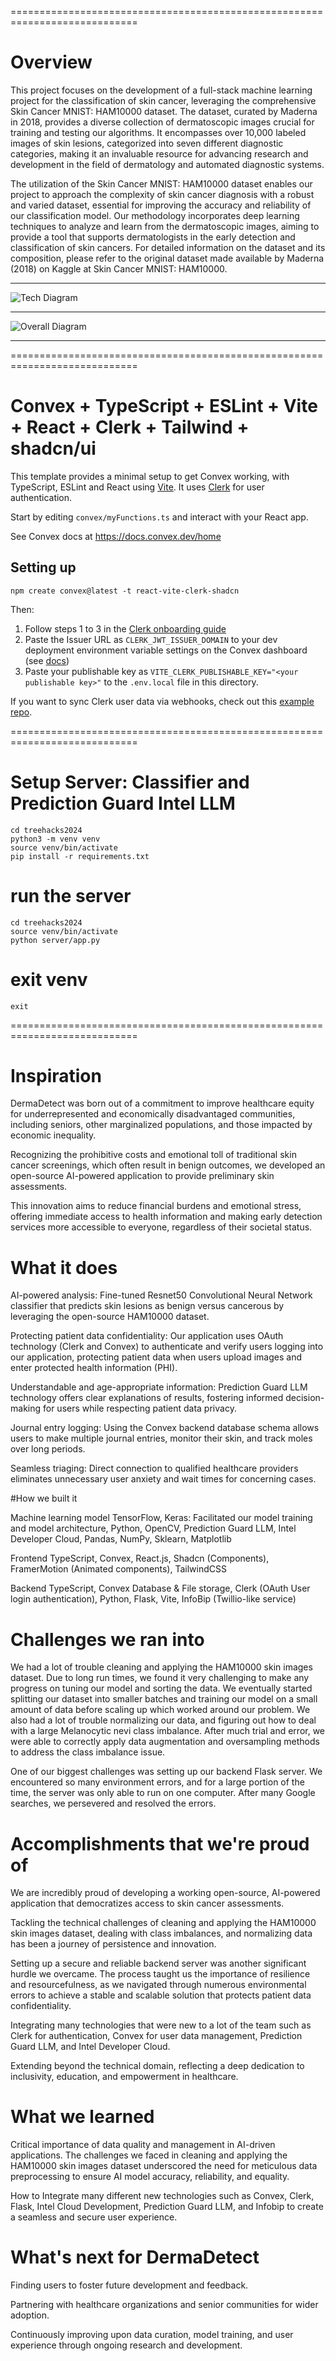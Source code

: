 ============================================================================
# Overview

This project focuses on the development of a full-stack machine learning project for the classification of skin cancer, leveraging the comprehensive Skin Cancer MNIST: HAM10000 dataset. The dataset, curated by Maderna in 2018, provides a diverse collection of dermatoscopic images crucial for training and testing our algorithms. It encompasses over 10,000 labeled images of skin lesions, categorized into seven different diagnostic categories, making it an invaluable resource for advancing research and development in the field of dermatology and automated diagnostic systems.

The utilization of the Skin Cancer MNIST: HAM10000 dataset enables our project to approach the complexity of skin cancer diagnosis with a robust and varied dataset, essential for improving the accuracy and reliability of our classification model. Our methodology incorporates deep learning techniques to analyze and learn from the dermatoscopic images, aiming to provide a tool that supports dermatologists in the early detection and classification of skin cancers. For detailed information on the dataset and its composition, please refer to the original dataset made available by Maderna (2018) on Kaggle at Skin Cancer MNIST: HAM10000.

------------------

![Tech Diagram](https://github.com/abccodes/Treehacks2024/assets/79234681/b7d61612-b74e-4f56-9a54-860d6b0fabc5)

------------------

![Overall Diagram](https://github.com/abccodes/Treehacks2024/assets/79234681/8a3d4574-b091-4c2d-b23a-35fa0c20d968)

------------------

============================================================================

# Convex + TypeScript + ESLint + Vite + React + Clerk + Tailwind + shadcn/ui

This template provides a minimal setup to get Convex working, with TypeScript,
ESLint and React using [Vite](https://vitejs.dev/). It uses [Clerk](https://clerk.dev/) for user authentication.

Start by editing `convex/myFunctions.ts` and interact with your React app.

See Convex docs at https://docs.convex.dev/home

## Setting up

```
npm create convex@latest -t react-vite-clerk-shadcn
```

Then:

1. Follow steps 1 to 3 in the [Clerk onboarding guide](https://docs.convex.dev/auth/clerk#get-started)
2. Paste the Issuer URL as `CLERK_JWT_ISSUER_DOMAIN` to your dev deployment environment variable settings on the Convex dashboard (see [docs](https://docs.convex.dev/auth/clerk#configuring-dev-and-prod-instances))
3. Paste your publishable key as `VITE_CLERK_PUBLISHABLE_KEY="<your publishable key>"` to the `.env.local` file in this directory.

If you want to sync Clerk user data via webhooks, check out this [example repo](https://github.com/thomasballinger/convex-clerk-users-table/).


============================================================================

# Setup Server: Classifier and Prediction Guard Intel LLM

```
cd treehacks2024
python3 -m venv venv
source venv/bin/activate
pip install -r requirements.txt
```

# run the server

```
cd treehacks2024
source venv/bin/activate
python server/app.py
```

# exit venv

```
exit
```

============================================================================


# Inspiration

DermaDetect was born out of a commitment to improve healthcare equity for underrepresented and economically disadvantaged communities, including seniors, other marginalized populations, and those impacted by economic inequality.

Recognizing the prohibitive costs and emotional toll of traditional skin cancer screenings, which often result in benign outcomes, we developed an open-source AI-powered application to provide preliminary skin assessments.

This innovation aims to reduce financial burdens and emotional stress, offering immediate access to health information and making early detection services more accessible to everyone, regardless of their societal status.

# What it does

AI-powered analysis: Fine-tuned Resnet50 Convolutional Neural Network classifier that predicts skin lesions as benign versus cancerous by leveraging the open-source HAM10000 dataset.

Protecting patient data confidentiality: Our application uses OAuth technology (Clerk and Convex) to authenticate and verify users logging into our application, protecting patient data when users upload images and enter protected health information (PHI).

Understandable and age-appropriate information: Prediction Guard LLM technology offers clear explanations of results, fostering informed decision-making for users while respecting patient data privacy.

Journal entry logging: Using the Convex backend database schema allows users to make multiple journal entries, monitor their skin, and track moles over long periods.

Seamless triaging: Direct connection to qualified healthcare providers eliminates unnecessary user anxiety and wait times for concerning cases.

#How we built it

Machine learning model TensorFlow, Keras: Facilitated our model training and model architecture, Python, OpenCV, Prediction Guard LLM, Intel Developer Cloud, Pandas, NumPy, Sklearn, Matplotlib

Frontend TypeScript, Convex, React.js, Shadcn (Components), FramerMotion (Animated components), TailwindCSS

Backend TypeScript, Convex Database & File storage, Clerk (OAuth User login authentication), Python, Flask, Vite, InfoBip (Twillio-like service)

# Challenges we ran into
We had a lot of trouble cleaning and applying the HAM10000 skin images dataset. Due to long run times, we found it very challenging to make any progress on tuning our model and sorting the data. We eventually started splitting our dataset into smaller batches and training our model on a small amount of data before scaling up which worked around our problem. We also had a lot of trouble normalizing our data, and figuring out how to deal with a large Melanocytic nevi class imbalance. After much trial and error, we were able to correctly apply data augmentation and oversampling methods to address the class imbalance issue.

One of our biggest challenges was setting up our backend Flask server. We encountered so many environment errors, and for a large portion of the time, the server was only able to run on one computer. After many Google searches, we persevered and resolved the errors.

# Accomplishments that we're proud of
We are incredibly proud of developing a working open-source, AI-powered application that democratizes access to skin cancer assessments.

Tackling the technical challenges of cleaning and applying the HAM10000 skin images dataset, dealing with class imbalances, and normalizing data has been a journey of persistence and innovation.

Setting up a secure and reliable backend server was another significant hurdle we overcame. The process taught us the importance of resilience and resourcefulness, as we navigated through numerous environmental errors to achieve a stable and scalable solution that protects patient data confidentiality.

Integrating many technologies that were new to a lot of the team such as Clerk for authentication, Convex for user data management, Prediction Guard LLM, and Intel Developer Cloud.

Extending beyond the technical domain, reflecting a deep dedication to inclusivity, education, and empowerment in healthcare.

# What we learned
Critical importance of data quality and management in AI-driven applications. The challenges we faced in cleaning and applying the HAM10000 skin images dataset underscored the need for meticulous data preprocessing to ensure AI model accuracy, reliability, and equality.

How to Integrate many different new technologies such as Convex, Clerk, Flask, Intel Cloud Development, Prediction Guard LLM, and Infobip to create a seamless and secure user experience.

# What's next for DermaDetect
Finding users to foster future development and feedback.

Partnering with healthcare organizations and senior communities for wider adoption.

Continuously improving upon data curation, model training, and user experience through ongoing research and development.

